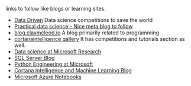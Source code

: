 links to follow like blogs or learning sites.
- [Data Driven](http://blog.drivendata.org/) Data science competitions to save the world
- [Practical data science - Nice meta blog to follow](http://practical-data-science.tumblr.com/)
- [blog.claymcleod.io](http://blog.claymcleod.io) A blog primarily related to programming
- [cortanaintelligence gallery](https://gallery.cortanaintelligence.com/) It has competitions and tutorials section as well.
- [Data science at Microsoft Research](http://research.microsoft.com/en-us/projects/data-science-initiative/default.aspx)
- [SQL Server Blog](https://blogs.technet.microsoft.com/dataplatforminsider/)
- [Python Engineering at Microsoft](https://blogs.msdn.microsoft.com/pythonengineering/)
- [Cortana Intelligence and Machine Learning Blog](https://blogs.technet.microsoft.com/machinelearning/)
- [Microsoft Azure Notebooks](https://notebooks.azure.com/)